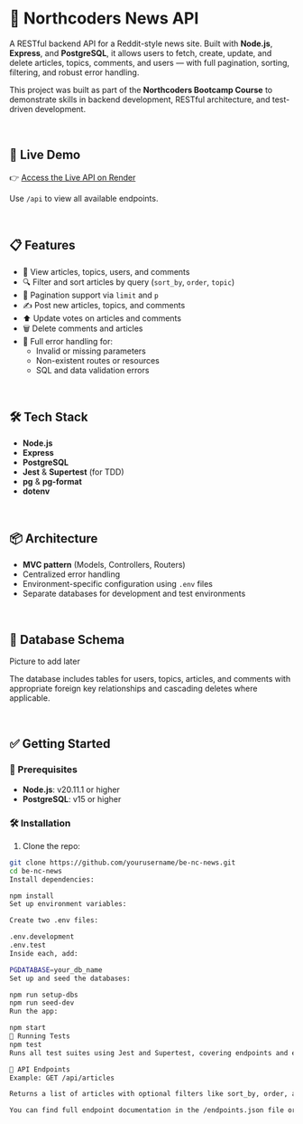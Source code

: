 # 📰 Northcoders News API

A RESTful backend API for a Reddit-style news site. Built with **Node.js**, **Express**, and **PostgreSQL**, it allows users to fetch, create, update, and delete articles, topics, comments, and users — with full pagination, sorting, filtering, and robust error handling.

This project was built as part of the **Northcoders Bootcamp Course** to demonstrate skills in backend development, RESTful architecture, and test-driven development.

<br/>

## 🚀 Live Demo

👉 [Access the Live API on Render](https://nc-news-qonp.onrender.com/api)

Use `/api` to view all available endpoints.

<br/>

## 📋 Features

- 📰 View articles, topics, users, and comments
- 🔍 Filter and sort articles by query (`sort_by`, `order`, `topic`)
- 📄 Pagination support via `limit` and `p`
- ✍️ Post new articles, topics, and comments
- ⬆️ Update votes on articles and comments
- 🗑 Delete comments and articles
- 🚫 Full error handling for:
  - Invalid or missing parameters
  - Non-existent routes or resources
  - SQL and data validation errors

<br/>

## 🛠️ Tech Stack

- **Node.js**
- **Express**
- **PostgreSQL**
- **Jest** & **Supertest** (for TDD)
- **pg** & **pg-format**
- **dotenv**

<br/>

## 📦 Architecture

- **MVC pattern** (Models, Controllers, Routers)
- Centralized error handling
- Environment-specific configuration using `.env` files
- Separate databases for development and test environments

<br/>

## 📂 Database Schema

Picture to add later

The database includes tables for users, topics, articles, and comments with appropriate foreign key relationships and cascading deletes where applicable.

<br/>

## ✅ Getting Started

### 🔧 Prerequisites

- **Node.js**: v20.11.1 or higher  
- **PostgreSQL**: v15 or higher

### 🛠 Installation

1. Clone the repo:
```bash
git clone https://github.com/yourusername/be-nc-news.git
cd be-nc-news
Install dependencies:

npm install
Set up environment variables:

Create two .env files:

.env.development
.env.test
Inside each, add:

PGDATABASE=your_db_name
Set up and seed the databases:

npm run setup-dbs
npm run seed-dev
Run the app:

npm start
🧪 Running Tests
npm test
Runs all test suites using Jest and Supertest, covering endpoints and error handling.

📖 API Endpoints
Example: GET /api/articles

Returns a list of articles with optional filters like sort_by, order, and topic.

You can find full endpoint documentation in the /endpoints.json file or at /api once deployed.

